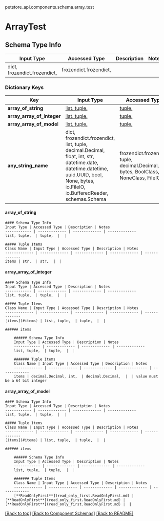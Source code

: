 <a name="top"></a>
petstore_api.components.schema.array_test
# ArrayTest

## Schema Type Info
Input Type | Accessed Type | Description | Notes
------------ | ------------- | ------------- | -------------
dict, frozendict.frozendict,  | frozendict.frozendict,  |  |

### Dictionary Keys
Key | Input Type | Accessed Type | Description | Notes
------------ | ------------- | ------------- | ------------- | -------------
**array_of_string** | [list, tuple, ](#array_of_string) | [tuple, ](#array_of_string) |  | [optional]
**array_array_of_integer** | [list, tuple, ](#array_array_of_integer) | [tuple, ](#array_array_of_integer) |  | [optional]
**array_array_of_model** | [list, tuple, ](#array_array_of_model) | [tuple, ](#array_array_of_model) |  | [optional]
**any_string_name** | dict, frozendict.frozendict, list, tuple, decimal.Decimal, float, int, str, datetime.date, datetime.datetime, uuid.UUID, bool, None, bytes, io.FileIO, io.BufferedReader, schemas.Schema | frozendict.frozendict, tuple, decimal.Decimal, str, bytes, BoolClass, NoneClass, FileIO | any string name can be used but the value must be the correct type | [optional]

#### array_of_string
    
    #### Schema Type Info
    Input Type | Accessed Type | Description | Notes
    ------------ | ------------- | ------------- | -------------
    list, tuple,  | tuple,  |  |
    
    ##### Tuple Items
    Class Name | Input Type | Accessed Type | Description | Notes
    ------------- | ------------- | ------------- | ------------- | -------------
    items | str,  | str,  |  |

#### array_array_of_integer
    
    #### Schema Type Info
    Input Type | Accessed Type | Description | Notes
    ------------ | ------------- | ------------- | -------------
    list, tuple,  | tuple,  |  |
    
    ##### Tuple Items
    Class Name | Input Type | Accessed Type | Description | Notes
    ------------- | ------------- | ------------- | ------------- | -------------
    [items](#items) | list, tuple,  | tuple,  |  |
    
    ###### items
        
        ###### Schema Type Info
        Input Type | Accessed Type | Description | Notes
        ------------ | ------------- | ------------- | -------------
        list, tuple,  | tuple,  |  |
        
        ####### Tuple Items
        Class Name | Input Type | Accessed Type | Description | Notes
        ------------- | ------------- | ------------- | ------------- | -------------
        items | decimal.Decimal, int,  | decimal.Decimal,  |  | value must be a 64 bit integer

#### array_array_of_model
    
    #### Schema Type Info
    Input Type | Accessed Type | Description | Notes
    ------------ | ------------- | ------------- | -------------
    list, tuple,  | tuple,  |  |
    
    ##### Tuple Items
    Class Name | Input Type | Accessed Type | Description | Notes
    ------------- | ------------- | ------------- | ------------- | -------------
    [items](#items) | list, tuple,  | tuple,  |  |
    
    ###### items
        
        ###### Schema Type Info
        Input Type | Accessed Type | Description | Notes
        ------------ | ------------- | ------------- | -------------
        list, tuple,  | tuple,  |  |
        
        ####### Tuple Items
        Class Name | Input Type | Accessed Type | Description | Notes
        ------------- | ------------- | ------------- | ------------- | -------------
        [**ReadOnlyFirst**](read_only_first.ReadOnlyFirst.md) | [**ReadOnlyFirst**](read_only_first.ReadOnlyFirst.md) | [**ReadOnlyFirst**](read_only_first.ReadOnlyFirst.md) |  |

[[Back to top]](#top) [[Back to Component Schemas]](../../../README.md#Component-Schemas) [[Back to README]](../../../README.md)
